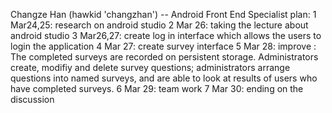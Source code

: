 Changze Han (hawkid 'changzhan') -- Android Front End Specialist
plan:
	1	Mar24,25: research on android studio
	2	Mar 26: taking the lecture about android studio
	3	Mar26,27: create log in interface which allows the users to login the application
	4	Mar 27: create survey interface
	5	Mar 28: improve : The completed surveys are recorded on persistent storage. Administrators create, modifiy and delete survey questions; administrators arrange questions into named surveys, and are able to look at results of users who have completed surveys.
	6	Mar 29: team work
	7	Mar 30: ending on the discussion